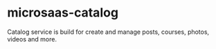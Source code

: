 # microsaas-catalog
Catalog service is build for create and manage posts, courses, photos, videos and more.
